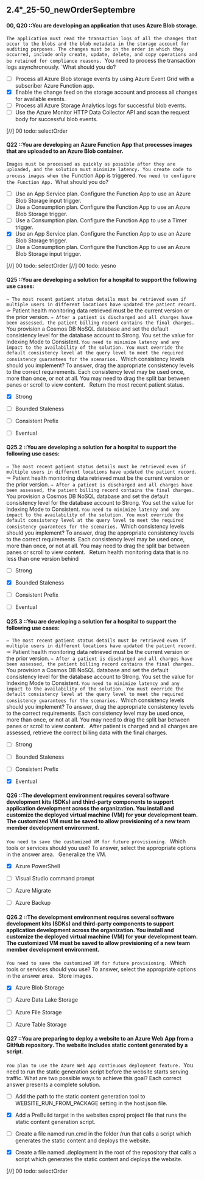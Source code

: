 
##   2.4°_25-50_newOrderSeptembre

#### 00, Q20 ::You are developing an application that uses Azure Blob storage.
`The application must read the transaction logs of all the changes that occur to the blobs and the blob metadata in the storage account for auditing purposes. The changes must be in the order in which they occurred, include only create, update, delete, and copy operations and be retained for compliance reasons.
`You need to process the transaction logs asynchronously.
`What should you do?

- [ ] Process all Azure Blob storage events by using Azure Event Grid with a subscriber Azure Function app.
- [x] Enable the change feed on the storage account and process all changes for available events.
- [ ] Process all Azure Storage Analytics logs for successful blob events.
- [ ] Use the Azure Monitor HTTP Data Collector API and scan the request body for successful blob events.

[//] 00 todo: selectOrder


#### Q22 ::You are developing an Azure Function App that processes images that are uploaded to an Azure Blob container.
`Images must be processed as quickly as possible after they are uploaded, and the solution must minimize latency. You create code to process images when the
`Function App is triggered.
`You need to configure the Function App.
`What should you do?

- [ ] Use an App Service plan. Configure the Function App to use an Azure Blob Storage input trigger.
- [ ] Use a Consumption plan. Configure the Function App to use an Azure Blob Storage trigger.
- [ ] Use a Consumption plan. Configure the Function App to use a Timer trigger.
- [x] Use an App Service plan. Configure the Function App to use an Azure Blob Storage trigger.
- [ ] Use a Consumption plan. Configure the Function App to use an Azure Blob Storage input trigger.

[//] 00 todo: selectOrder
[//] 00 todo: yesno



#### Q25 ::You are developing a solution for a hospital to support the following use cases:
`✑ The most recent patient status details must be retrieved even if multiple users in different locations have updated the patient record.
`✑ Patient health monitoring data retrieved must be the current version or the prior version.
`✑ After a patient is discharged and all charges have been assessed, the patient billing record contains the final charges.
`You provision a Cosmos DB NoSQL database and set the default consistency level for the database account to Strong. You set the value for Indexing Mode to
Consistent.
`You need to minimize latency and any impact to the availability of the solution. You must override the default consistency level at the query level to meet the required consistency guarantees for the scenarios.
`Which consistency levels should you implement? To answer, drag the appropriate consistency levels to the correct requirements. Each consistency level may be used once, more than once, or not at all. You may need to drag the split bar between panes or scroll to view content.
`
`Return the most recent patient status.

- [x] Strong
- [ ] Bounded Staleness
- [ ] Consistent Prefix
- [ ] Eventual


#### Q25.2 ::You are developing a solution for a hospital to support the following use cases:
`✑ The most recent patient status details must be retrieved even if multiple users in different locations have updated the patient record.
`✑ Patient health monitoring data retrieved must be the current version or the prior version.
`✑ After a patient is discharged and all charges have been assessed, the patient billing record contains the final charges.
`You provision a Cosmos DB NoSQL database and set the default consistency level for the database account to Strong. You set the value for Indexing Mode to
Consistent.
`You need to minimize latency and any impact to the availability of the solution. You must override the default consistency level at the query level to meet the required consistency guarantees for the scenarios.
`Which consistency levels should you implement? To answer, drag the appropriate consistency levels to the correct requirements. Each consistency level may be used once, more than once, or not at all. You may need to drag the split bar between panes or scroll to view content.
`
`Return health monitoring data that is no less than one version behind

- [ ] Strong
- [x] Bounded Staleness
- [ ] Consistent Prefix
- [ ] Eventual


#### Q25.3 ::You are developing a solution for a hospital to support the following use cases:
`✑ The most recent patient status details must be retrieved even if multiple users in different locations have updated the patient record.
`✑ Patient health monitoring data retrieved must be the current version or the prior version.
`✑ After a patient is discharged and all charges have been assessed, the patient billing record contains the final charges.
`You provision a Cosmos DB NoSQL database and set the default consistency level for the database account to Strong. You set the value for Indexing Mode to
Consistent.
`You need to minimize latency and any impact to the availability of the solution. You must override the default consistency level at the query level to meet the required consistency guarantees for the scenarios.
`Which consistency levels should you implement? To answer, drag the appropriate consistency levels to the correct requirements. Each consistency level may be used once, more than once, or not at all. You may need to drag the split bar between panes or scroll to view content.
`
`After patient is charged and all charges are assessed, retrieve the correct billing data with the final charges. 

- [ ] Strong
- [ ] Bounded Staleness
- [ ] Consistent Prefix
- [x] Eventual


#### Q26 ::The development environment requires several software development kits (SDKs) and third-party components to support application development across the organization. You install and customize the deployed virtual machine (VM) for your development team. The customized VM must be saved to allow provisioning of a new team member development environment.
`You need to save the customized VM for future provisioning.
`Which tools or services should you use? To answer, select the appropriate options in the answer area.
`
`Generalize the VM.

- [x] Azure PowerShell
- [ ] Visual Studio command prompt
- [ ] Azure Migrate
- [ ] Azure Backup


#### Q26.2 ::The development environment requires several software development kits (SDKs) and third-party components to support application development across the organization. You install and customize the deployed virtual machine (VM) for your development team. The customized VM must be saved to allow provisioning of a new team member development environment.
`You need to save the customized VM for future provisioning.
`Which tools or services should you use? To answer, select the appropriate options in the answer area.
`
`Store images.

- [x] Azure Blob Storage
- [ ] Azure Data Lake Storage
- [ ] Azure File Storage
- [ ] Azure Table Storage



#### Q27 ::You are preparing to deploy a website to an Azure Web App from a GitHub repository. The website includes static content generated by a script.
`You plan to use the Azure Web App continuous deployment feature.
`You need to run the static generation script before the website starts serving traffic.
What are two possible ways to achieve this goal? Each correct answer presents a complete solution.


- [ ] Add the path to the static content generation tool to WEBSITE_RUN_FROM_PACKAGE setting in the host.json file.
- [x] Add a PreBuild target in the websites csproj project file that runs the static content generation script.
- [ ] Create a file named run.cmd in the folder /run that calls a script which generates the static content and deploys the website.
- [x] Create a file named .deployment in the root of the repository that calls a script which generates the static content and deploys the website.


[//] 00 todo: selectOrder
